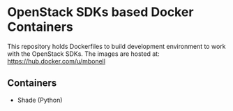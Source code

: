 OpenStack SDKs based Docker Containers
======================================

This repository holds Dockerfiles to build development environment to work with the OpenStack SDKs. The images are hosted at: https://hub.docker.com/u/mbonell

Containers
-----------
- Shade (Python)
